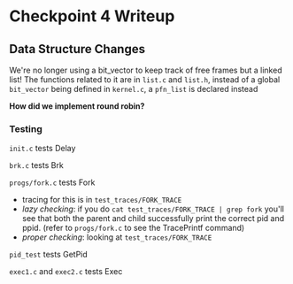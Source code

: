 # Checkpoint 4 Writeup



## Data Structure Changes

We're no longer using a bit_vector to keep track of free frames but a linked list! The functions related to it are in `list.c` and `list.h`, instead of a global `bit_vector` being defined in `kernel.c`, a `pfn_list` is declared instead





**How did we implement round robin?**



### Testing

`init.c` tests Delay

`brk.c` tests Brk

`progs/fork.c` tests Fork

- tracing for this is in  `test_traces/FORK_TRACE`
- *lazy checking*: if you do `cat test_traces/FORK_TRACE | grep fork` you'll see that both the parent and child successfully print the correct pid and ppid. (refer to `progs/fork.c`  to see the TracePrintf command)
- *proper checking*: looking at `test_traces/FORK_TRACE`

`pid_test` tests GetPid

`exec1.c` and `exec2.c` tests Exec